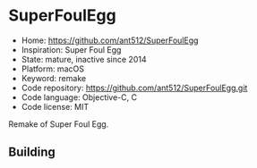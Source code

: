 # SuperFoulEgg

- Home: https://github.com/ant512/SuperFoulEgg
- Inspiration: Super Foul Egg
- State: mature, inactive since 2014
- Platform: macOS
- Keyword: remake
- Code repository: https://github.com/ant512/SuperFoulEgg.git
- Code language: Objective-C, C
- Code license: MIT

Remake of Super Foul Egg.

## Building
